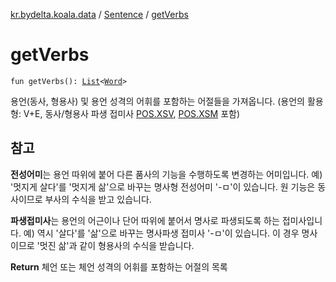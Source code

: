 [kr.bydelta.koala.data](../index.md) / [Sentence](index.md) / [getVerbs](./get-verbs.md)

# getVerbs

`fun getVerbs(): `[`List`](https://kotlinlang.org/api/latest/jvm/stdlib/kotlin.collections/-list/index.html)`<`[`Word`](../-word/index.md)`>`

용언(동사, 형용사) 및 용언 성격의 어휘를 포함하는 어절들을 가져옵니다.
(용언의 활용형: V+E, 동사/형용사 파생 접미사 [POS.XSV](../../kr.bydelta.koala/-p-o-s/-x-s-v.md), [POS.XSM](../../kr.bydelta.koala/-p-o-s/-x-s-m.md) 포함)

## 참고

**전성어미**는 용언 따위에 붙어 다른 품사의 기능을 수행하도록 변경하는 어미입니다.
예) '멋지게 살다'를 '멋지게 삶'으로 바꾸는 명사형 전성어미 '-ㅁ'이 있습니다. 원 기능은 동사이므로 부사의 수식을 받고 있습니다.

**파생접미사**는 용언의 어근이나 단어 따위에 붙어서 명사로 파생되도록 하는 접미사입니다.
예) 역시 '살다'를 '삶'으로 바꾸는 명사파생 접미사 '-ㅁ'이 있습니다. 이 경우 명사이므로 '멋진 삶'과 같이 형용사의 수식을 받습니다.

**Return**
체언 또는 체언 성격의 어휘를 포함하는 어절의 목록


